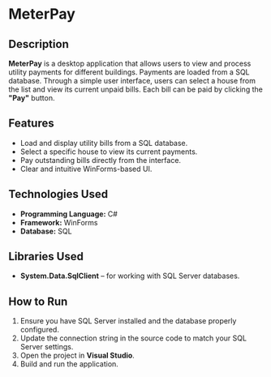 # MeterPay

## Description
**MeterPay** is a desktop application that allows users to view and process utility payments for different buildings. Payments are loaded from a SQL database. Through a simple user interface, users can select a house from the list and view its current unpaid bills. Each bill can be paid by clicking the **"Pay"** button.

## Features
- Load and display utility bills from a SQL database.
- Select a specific house to view its current payments.
- Pay outstanding bills directly from the interface.
- Clear and intuitive WinForms-based UI.

## Technologies Used
- **Programming Language:** C#
- **Framework:** WinForms
- **Database:** SQL

## Libraries Used
- **System.Data.SqlClient** – for working with SQL Server databases.

## How to Run
1. Ensure you have SQL Server installed and the database properly configured.
2. Update the connection string in the source code to match your SQL Server settings.
3. Open the project in **Visual Studio**.
4. Build and run the application.
